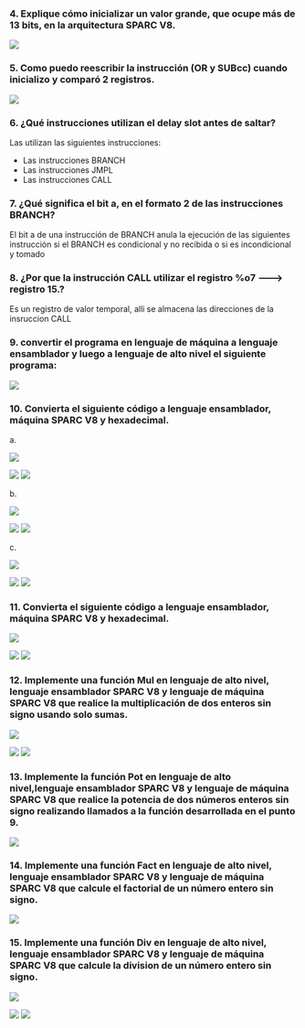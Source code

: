  ### 4. Explique cómo inicializar un valor grande, que ocupe más de 13 bits, en la arquitectura SPARC V8.
![](https://github.com/jeissoncc/Arq.Computadores/blob/master/Images/Punto%204.PNG)

### 5. Como puedo reescribir la instrucción (OR y SUBcc) cuando inicializo y comparó 2 registros.
![](https://github.com/jeissoncc/Arq.Computadores/blob/master/Images/Punto%205.PNG)

### 6. ¿Qué instrucciones utilizan el delay slot antes de saltar?
Las utilizan las siguientes instrucciones:
-	Las instrucciones BRANCH
-	Las instrucciones JMPL
-	Las instrucciones CALL

### 7. ¿Qué significa el bit a, en el formato 2 de las instrucciones BRANCH?

El bit a de una instrucción de BRANCH anula la ejecución de las siguientes instrucción si el BRANCH es condicional y no recibida o si es incondicional y tomado

### 8. ¿Por que la instrucción CALL utilizar el registro %o7 ---> registro 15.?

Es un registro de valor temporal, alli se almacena las direcciones de la insruccion CALL

### 9. convertir el programa en lenguaje de máquina a lenguaje ensamblador y luego a lenguaje de alto nivel el siguiente programa:

![](https://github.com/jeissoncc/Arq.Computadores/blob/master/Images/Punto%209.PNG)

### 10. Convierta el siguiente código a lenguaje ensamblador, máquina SPARC V8 y hexadecimal.

a.

![](https://github.com/jeissoncc/Arq.Computadores/blob/master/Images/10a.PNG)

![](https://github.com/jeissoncc/Arq.Computadores/blob/master/Images/10A1.PNG)
![](https://github.com/jeissoncc/Arq.Computadores/blob/master/Images/10A2.PNG)

b.

![](https://github.com/jeissoncc/Arq.Computadores/blob/master/Images/10b.PNG)

![](https://github.com/jeissoncc/Arq.Computadores/blob/master/Images/10b1.PNG)
![](https://github.com/jeissoncc/Arq.Computadores/blob/master/Images/10b2.PNG)

c.

![](https://github.com/jeissoncc/Arq.Computadores/blob/master/Images/10c.PNG)

![](https://github.com/jeissoncc/Arq.Computadores/blob/master/Images/10c1.PNG)
![](https://github.com/jeissoncc/Arq.Computadores/blob/master/Images/10c2.PNG)

### 11. Convierta el siguiente código a lenguaje ensamblador, máquina SPARC V8 y hexadecimal.

![](https://github.com/jeissoncc/Arq.Computadores/blob/master/Images/11.PNG)

![](https://github.com/jeissoncc/Arq.Computadores/blob/master/Images/11a.PNG)
![](https://github.com/jeissoncc/Arq.Computadores/blob/master/Images/11b.PNG)


### 12. Implemente una función Mul en lenguaje de alto nivel, lenguaje ensamblador SPARC V8 y lenguaje de máquina SPARC V8 que realice la multiplicación de dos enteros sin signo usando solo sumas.

![](https://github.com/jeissoncc/Arq.Computadores/blob/master/Images/mul.PNG)

![](https://github.com/jeissoncc/Arq.Computadores/blob/master/Images/mul1.PNG)
![](https://github.com/jeissoncc/Arq.Computadores/blob/master/Images/mul2.PNG)

### 13. Implemente la función Pot en lenguaje de alto nivel,lenguaje ensamblador SPARC V8 y lenguaje de máquina SPARC V8 que realice la potencia de dos números enteros sin signo realizando llamados a la función desarrollada en el punto 9.

![](https://github.com/jeissoncc/Arq.Computadores/blob/master/Images/pot.PNG)

### 14. Implemente una función Fact en lenguaje de alto nivel, lenguaje ensamblador SPARC V8 y lenguaje de máquina SPARC V8 que calcule el factorial de un número entero sin signo.

![](https://github.com/jeissoncc/Arq.Computadores/blob/master/Images/fac.PNG)

### 15. Implemente una función Div en lenguaje de alto nivel, lenguaje ensamblador SPARC V8 y lenguaje de máquina SPARC V8 que calcule la division de un número entero sin signo.

![](https://github.com/jeissoncc/Arq.Computadores/blob/master/Images/div.PNG)

![](https://github.com/jeissoncc/Arq.Computadores/blob/master/Images/div1.PNG)
![](https://github.com/jeissoncc/Arq.Computadores/blob/master/Images/div2.PNG)







